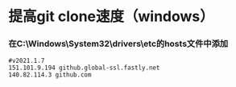 # 提高git clone速度（windows）

### 在C:\Windows\System32\drivers\etc的hosts文件中添加

```
#v2021.1.7
151.101.9.194 github.global-ssl.fastly.net
140.82.114.3 github.com
```
